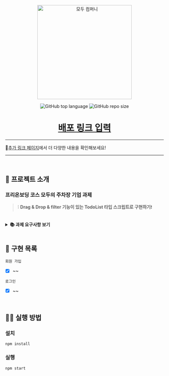 <p align='middle'>
  <a href='https://www.moduparking.com/'>
    <img src='https://user-images.githubusercontent.com/51367622/130882614-fdfde471-f2c6-4be5-b4e2-afd6181e310c.png' width="300px;" alt="모두 컴퍼니" />
  </a></p>
<p align='middle'><img alt="GitHub top language" src="https://img.shields.io/github/languages/top/ONE-TED/init_convention?color=blueviolet"> <img alt="GitHub repo size" src="https://img.shields.io/github/repo-size/ONE-TED/init_convention"> 
<h1 align='middle'><a href='https://github.com/ONE-TED/init_convention'>배포 링크 입력</a></h1>




---

🧐[추가 링크 페이지]()에서 더 다양한 내용을 확인해보세요!

---

<br/>

## 📌 프로젝트 소개

###  프리온보딩 코스 모두의 주차장 기업 과제

> ❕ **Drag & Drop & filter 기능이 있는 TodoList 타입 스크립트로 구현하기**❗

<br/>

<details>
    <summary><STRONG>
       📚 과제 요구사항 보기
        </STRONG></summary>
~~~ 여기에 작성
</details>
<br/>


## 📑 구현 목록

`회원 가입`

- [x] ~~

`로그인`

- [x] ~~



<br/>

## 👨‍💻 실행 방법

### 설치

`npm install`

### 실행

`npm start`

